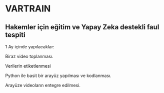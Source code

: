 # VARTRAIN
## Hakemler için eğitim ve Yapay Zeka destekli faul tespiti

1 Ay içinde yapılacaklar:

Biraz video toplanması.

Verilerin etiketlenmesi

Python ile basit bir arayüz yapılması ve kodlanması.

Arayüze videoların entegre edilmesi.
